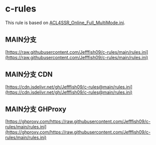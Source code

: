 # c-rules

This rule is based on [ACL4SSR_Online_Full_MultiMode.ini](https://raw.githubusercontent.com/ACL4SSR/ACL4SSR/master/Clash/config/ACL4SSR_Online_Full_MultiMode.ini).

## MAIN分支

[https://raw.githubusercontent.com/Jefffish09/c-rules/main/rules.ini](https://raw.githubusercontent.com/Jefffish09/c-rules/main/rules.ini)

## MAIN分支 CDN

[https://cdn.jsdelivr.net/gh/Jefffish09/c-rules@main/rules.ini](https://cdn.jsdelivr.net/gh/Jefffish09/c-rules@main/rules.ini)

## MAIN分支 GHProxy

[https://ghproxy.com/https://raw.githubusercontent.com/Jefffish09/c-rules/main/rules.ini](https://ghproxy.com/https://raw.githubusercontent.com/Jefffish09/c-rules/main/rules.ini)
